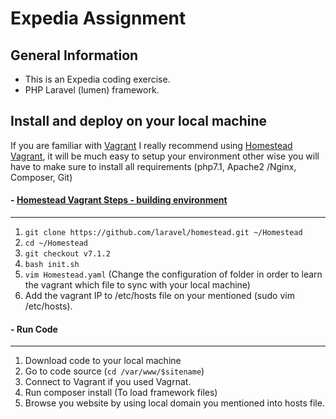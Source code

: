 # Expedia Assignment


## General Information
* This is an Expedia coding exercise.
* PHP Laravel (lumen) framework.

## Install and deploy on your local machine

If you are familiar with [Vagrant](https://www.vagrantup.com/) I really recommend using [Homestead Vagrant](https://laravel.com/docs/5.6/homestead), it will be much easy to setup your environment other wise you will have to make sure to install all requirements (php7.1,  Apache2 /Nginx, Composer, Git)

#### - [Homestead Vagrant Steps - building environment](https://laravel.com/docs/5.6/homestead)
-------------
1. ``git clone https://github.com/laravel/homestead.git ~/Homestead``
2. ``cd ~/Homestead``
3. ``git checkout v7.1.2``
4. ``bash init.sh``
5. ``vim Homestead.yaml`` (Change the configuration of folder in order to learn the vagrant which file to sync with your local machine)
6. Add the vagrant IP to /etc/hosts file on your mentioned (sudo vim /etc/hosts).

#### - Run Code
-------------
1. Download code to your local machine
2. Go to code source (``cd /var/www/$sitename``)
3. Connect to Vagrant if you used Vagrnat.
4. Run composer install (To load framework files)
5. Browse you website by using local domain you mentioned into hosts file.